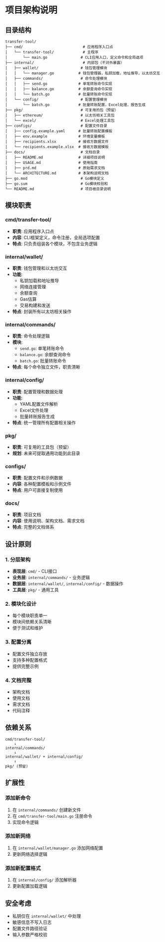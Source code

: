 # 项目架构说明

## 目录结构

```
transfer-tool/
├── cmd/                           # 应用程序入口点
│   └── transfer-tool/             # 主程序
│       └── main.go               # CLI应用入口，定义命令和全局选项
├── internal/                      # 内部包（不对外暴露）
│   ├── wallet/                   # 钱包管理模块
│   │   └── manager.go           # 钱包管理器，私钥加载，地址推导，以太坊交互
│   ├── commands/                 # 命令处理模块
│   │   ├── send.go              # 单笔转账命令实现
│   │   ├── balance.go           # 余额查询命令实现
│   │   └── batch.go             # 批量转账命令实现
│   └── config/                   # 配置管理模块
│       └── batch.go             # 批量转账配置，Excel处理，报告生成
├── pkg/                          # 可复用的包（预留）
│   ├── ethereum/                 # 以太坊相关工具包
│   └── excel/                    # Excel处理工具包
├── configs/                      # 配置文件目录
│   ├── config.example.yaml      # 批量转账配置模板
│   ├── env.example              # 环境变量模板
│   ├── recipients.xlsx          # 接收方数据文件
│   └── recipients.example.xlsx  # 接收方数据模板
├── docs/                         # 文档目录
│   ├── README.md                # 详细项目说明
│   ├── USAGE.md                 # 使用指南
│   ├── prd.md                   # 原始需求文档
│   └── ARCHITECTURE.md          # 本架构说明文档
├── go.mod                        # Go模块定义
├── go.sum                        # Go模块校验和
└── README.md                     # 项目根目录说明
```

## 模块职责

### cmd/transfer-tool/
- **职责**: 应用程序入口点
- **内容**: CLI框架定义，命令注册，全局选项配置
- **特点**: 只负责组装各个模块，不包含业务逻辑

### internal/wallet/
- **职责**: 钱包管理和以太坊交互
- **功能**:
  - 私钥加载和地址推导
  - 网络连接管理
  - 余额查询
  - Gas估算
  - 交易构建和发送
- **特点**: 封装所有以太坊相关操作

### internal/commands/
- **职责**: 命令处理逻辑
- **模块**:
  - `send.go`: 单笔转账命令
  - `balance.go`: 余额查询命令  
  - `batch.go`: 批量转账命令
- **特点**: 每个命令独立文件，职责清晰

### internal/config/
- **职责**: 配置管理和数据处理
- **功能**:
  - YAML配置文件解析
  - Excel文件处理
  - 批量转账报告生成
- **特点**: 统一管理所有配置相关操作

### pkg/
- **职责**: 可复用的工具包（预留）
- **规划**: 未来可提取通用功能到此目录

### configs/
- **职责**: 配置文件和示例数据
- **内容**: 各种配置模板和示例文件
- **特点**: 用户可直接复制使用

### docs/
- **职责**: 项目文档
- **内容**: 使用说明、架构文档、需求文档
- **特点**: 完整的文档体系

## 设计原则

### 1. 分层架构
- **表现层**: `cmd/` - CLI接口
- **业务层**: `internal/commands/` - 业务逻辑
- **数据层**: `internal/wallet/`, `internal/config/` - 数据操作
- **工具层**: `pkg/` - 通用工具

### 2. 模块化设计
- 每个模块职责单一
- 模块间依赖关系清晰
- 便于测试和维护

### 3. 配置分离
- 配置文件独立存放
- 支持多种配置格式
- 提供完整示例

### 4. 文档完整
- 架构文档
- 使用文档
- 需求文档
- 代码注释

## 依赖关系

```
cmd/transfer-tool/
    ↓
internal/commands/
    ↓
internal/wallet/ + internal/config/
    ↓
pkg/ (预留)
```

## 扩展性

### 添加新命令
1. 在 `internal/commands/` 创建新文件
2. 在 `cmd/transfer-tool/main.go` 注册命令
3. 实现命令逻辑

### 添加新网络
1. 在 `internal/wallet/manager.go` 添加网络配置
2. 更新网络选择逻辑

### 添加新配置格式
1. 在 `internal/config/` 添加解析器
2. 更新配置加载逻辑

## 安全考虑

- 私钥仅在 `internal/wallet/` 中处理
- 敏感信息不写入日志
- 配置文件路径验证
- 输入参数严格校验
